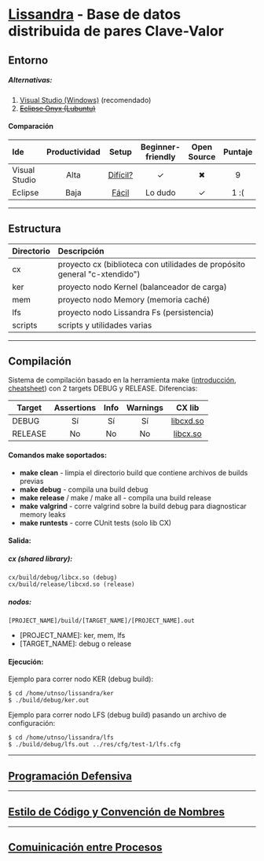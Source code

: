 [Lissandra](https://faq.utnso.com/lissandra) - Base de datos distribuida de pares Clave-Valor
============================================================================
## Entorno
##### Alternativas:
1. [Visual Studio (Windows)](https://github.com/sisoputnfrba/tp-2019-1c-foo-bar/wiki/Entorno:-Visual-Studio) (recomendado)
2. ~~[Eclipse Onyx (Lubuntu)](https://github.com/sisoputnfrba/tp-2019-1c-foo-bar/wiki/Entorno:-Eclipse-Onyx)~~

#### Comparación
| Ide | Productividad | Setup | Beginner-friendly | Open Source | Puntaje |
|:--------------|:----------------:|:--------:|:-----------------:|:----------:|:-----------:|
| Visual Studio |Alta |[Difícil?](https://github.com/sisoputnfrba/tp-2019-1c-foo-bar/wiki/Entorno:-Visual-Studio) | ✓ | ✖ | 9 |
| Eclipse |Baja |[Fácil](https://github.com/sisoputnfrba/tp-2019-1c-foo-bar/wiki/Entorno:-Eclipse-Onyx) | Lo dudo | ✓ | 1 :( |

-------------------------------------------------------------
## Estructura
| Directorio | Descripción  |
| ----------|:-------------|
| cx        |proyecto cx (biblioteca con utilidades de propósito general "c-xtendido")|
| ker       |proyecto nodo Kernel (balanceador de carga)|
| mem       |proyecto nodo Memory (memoria caché)|
| lfs       |proyecto nodo Lissandra Fs (persistencia)|
| scripts   |scripts y utilidades varias|

-------------------------------------------------------------
## Compilación
Sistema de compilación basado en la herramienta make ([introducción](https://www.youtube.com/watch?v=OHfMNqe-Fdw), [cheatsheet](https://devhints.io/makefile)) con 2 targets DEBUG y RELEASE. Diferencias:

| Target    | Assertions    | Info | Warnings | CX lib  |
| ----------|:-------------:|:-----:|:-------:|:-------:|
| DEBUG     |Sí             |Sí     |Sí       |[libcxd.so](#)|
| RELEASE   |No             |No     |No       |[libcx.so](#)|

#### Comandos make soportados:
* **make clean** - limpia el directorio build que contiene archivos de builds previas
* **make debug** - compila una build debug
* **make release** / make / make all - compila una build release 
* **make valgrind** - corre valgrind sobre la build debug para diagnosticar memory leaks
* **make runtests** - corre CUnit tests (solo lib CX)

#### Salida:
##### cx (shared library):
```
cx/build/debug/libcx.so (debug)
cx/build/release/libcxd.so (release)
```
##### nodos:
```
[PROJECT_NAME]/build/[TARGET_NAME]/[PROJECT_NAME].out
```
* [PROJECT_NAME]: ker, mem, lfs
* [TARGET_NAME]: debug o release
#### Ejecución:
Ejemplo para correr nodo KER (debug build):
```
$ cd /home/utnso/lissandra/ker
$ ./build/debug/ker.out
```

Ejemplo para correr nodo LFS (debug build) pasando un archivo de configuración:
```
$ cd /home/utnso/lissandra/lfs
$ ./build/debug/lfs.out ../res/cfg/test-1/lfs.cfg
```

-------------------------------------------------------------
## [Programación Defensiva](https://github.com/sisoputnfrba/tp-2019-1c-foo-bar/wiki/Programaci%C3%B3n-Defensiva)
-------------------------------------------------------------
## [Estilo de Código y Convención de Nombres](https://github.com/sisoputnfrba/tp-2019-1c-foo-bar/wiki/Estilo-de-C%C3%B3digo-y-Convenciones-de-Nombres)
-------------------------------------------------------------
## [Comuinicación entre Procesos](https://github.com/sisoputnfrba/tp-2019-1c-foo-bar/wiki/Comunicaci%C3%B3n-entre-Procesos)

